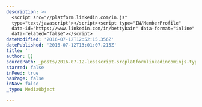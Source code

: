 ```yaml
---
description: >-
  <script src="//platform.linkedin.com/in.js"
  type="text/javascript"></script><script type="IN/MemberProfile"
  data-id="https://www.linkedin.com/in/bettybair" data-format="inline"
  data-related="false"></script>
dateModified: '2016-07-12T12:52:15.356Z'
datePublished: '2016-07-12T13:01:07.215Z'
title: ''
author: []
sourcePath: _posts/2016-07-12-lessscript-srcplatformlinkedincominjs-typetextjavas.md
starred: false
inFeed: true
hasPage: false
inNav: false
_type: MediaObject

---
```

<script src="//platform.linkedin.com/in.js" type="text/javascript"\></script\>  
<script type="IN/MemberProfile" data-id="https://www.linkedin.com/in/bettybair" data-format="inline" data-related="false"\></script\>